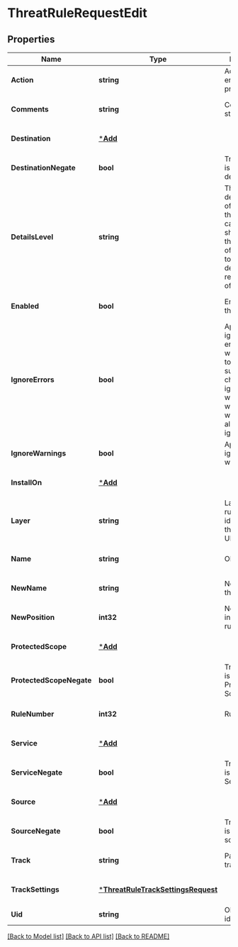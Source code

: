 # ThreatRuleRequestEdit

## Properties
Name | Type | Description | Notes
------------ | ------------- | ------------- | -------------
**Action** | **string** | Action-the enforced profile. | [optional] [default to null]
**Comments** | **string** | Comments string. | [optional] [default to null]
**Destination** | [***Add**](add.md) |  | [optional] [default to null]
**DestinationNegate** | **bool** | True if negate is set for destination. | [optional] [default to null]
**DetailsLevel** | **string** | The level of detail for some of the fields in the response can vary from showing only the UID value of the object to a fully detailed representation of the object. | [optional] [default to null]
**Enabled** | **bool** | Enable/Disable the rule. | [optional] [default to null]
**IgnoreErrors** | **bool** | Apply changes ignoring errors. You won&#39;t be able to publish such a changes. If ignore-warnings flag was omitted - warnings will also be ignored. | [optional] [default to null]
**IgnoreWarnings** | **bool** | Apply changes ignoring warnings. | [optional] [default to null]
**InstallOn** | [***Add**](add.md) |  | [optional] [default to null]
**Layer** | **string** | Layer that the rule belongs to identified by the name or UID. | [default to null]
**Name** | **string** | Object name. | [optional] [default to null]
**NewName** | **string** | New name of the object. | [optional] [default to null]
**NewPosition** | **int32** | New position in the rulebase. | [optional] [default to null]
**ProtectedScope** | [***Add**](add.md) |  | [optional] [default to null]
**ProtectedScopeNegate** | **bool** | True if negate is set for Protected Scope. | [optional] [default to null]
**RuleNumber** | **int32** | Rule number. | [optional] [default to null]
**Service** | [***Add**](add.md) |  | [optional] [default to null]
**ServiceNegate** | **bool** | True if negate is set for Service. | [optional] [default to null]
**Source** | [***Add**](add.md) |  | [optional] [default to null]
**SourceNegate** | **bool** | True if negate is set for source. | [optional] [default to null]
**Track** | **string** | Packet tracking. | [optional] [default to null]
**TrackSettings** | [***ThreatRuleTrackSettingsRequest**](ThreatRuleTrackSettingsRequest.md) |  | [optional] [default to null]
**Uid** | **string** | Object unique identifier. | [default to null]

[[Back to Model list]](../README.md#documentation-for-models) [[Back to API list]](../README.md#documentation-for-api-endpoints) [[Back to README]](../README.md)


